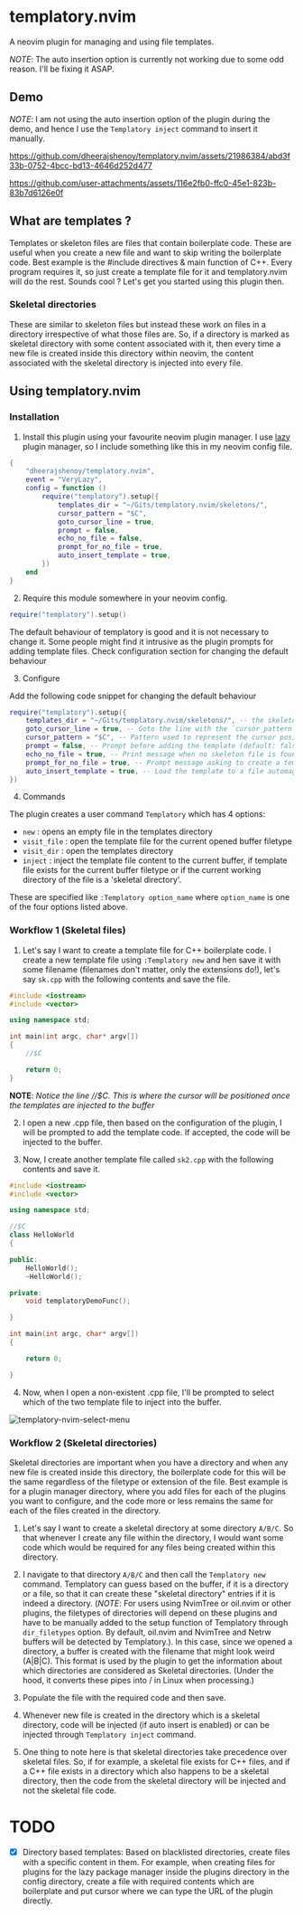 # templatory.nvim
A neovim plugin for managing and using file templates.

*NOTE*: The auto insertion option is currently not working due to some odd reason. I'll be fixing it ASAP.

## Demo

*NOTE*: I am not using the auto insertion option of the plugin during the demo, and hence I use the `Templatory inject` command to insert it manually. 

https://github.com/dheerajshenoy/templatory.nvim/assets/21986384/abd3f33b-0752-4bcc-bd13-4646d252d477

https://github.com/user-attachments/assets/116e2fb0-ffc0-45e1-823b-83b7d6126e0f

## What are templates ?

Templates or skeleton files are files that contain boilerplate code. These are useful when you create a new file and want to skip writing the boilerplate code. Best example is the #include directives & main function of C++. Every program requires it, so just create a template file for it and templatory.nvim will do the rest. Sounds cool ? Let's get you started using this plugin then.

### Skeletal directories

These are similar to skeleton files but instead these work on files in a directory irrespective of what those files are. So, if a directory is marked as skeletal directory with some content associated with it, then every time a new file is created inside this directory within neovim, the content associated with the skeletal directory is injected into every file.

## Using templatory.nvim

### Installation

1. Install this plugin using your favourite neovim plugin manager. I use [lazy](https://github.com/folke/lazy.nvim) plugin manager, so I include something like this in my neovim config file.

```lua
{
    "dheerajshenoy/templatory.nvim",
    event = "VeryLazy",
    config = function ()
        require("templatory").setup({
            templates_dir = "~/Gits/templatory.nvim/skeletons/",
            cursor_pattern = "$C",
            goto_cursor_line = true,
            prompt = false,
            echo_no_file = false,
            prompt_for_no_file = true,
            auto_insert_template = true,
        })
    end
}
```

2. Require this module somewhere in your neovim config.

```lua
require("templatory").setup()
```

The default behaviour of templatory is good and it is not necessary to change it. Some people might find it intrusive as the plugin prompts for adding template files. Check configuration section for changing the default behaviour

3. Configure

Add the following code snippet for changing the default behaviour

```lua
require("templatory").setup({
    templates_dir = "~/Gits/templatory.nvim/skeletons/", -- the skeleton directory (default: ~/.config/nvim/templates)
    goto_cursor_line = true, -- Goto the line with the `cursor_pattern` after inserting template (default: true)
    cursor_pattern = "$C", -- Pattern used to represent the cursor position after template insertion (default: $C)
    prompt = false, -- Prompt before adding the template (default: false)
    echo_no_file = true, -- Print message when no skeleton file is found for the current filetype (default: false)
    prompt_for_no_file = true, -- Prompt message asking to create a template when no file is found (default: false)
    auto_insert_template = true, -- Load the template to a file automagically without needing to call `:TemplatoryInject`
})
````

4. Commands

The plugin creates a user command `Templatory` which has 4 options:

- `new` : opens an empty file in the templates directory
- `visit_file` : open the template file for the current opened buffer filetype
- `visit_dir` : open the templates directory 
- `inject` : inject the template file content to the current buffer, if template file exists for the current buffer filetype or if the current working directory of the file is a 'skeletal directory'.

These are specified like `:Templatory option_name` where `option_name` is one of the four options listed above.

### Workflow 1 (Skeletal files)

1. Let's say I want to create a template file for C++ boilerplate code. I create a new template file using `:Templatory new` and hen save it with some filename (filenames don't matter, only the extensions do!), let's say `sk.cpp` with the following contents and save the file.

```cpp
#include <iostream>
#include <vector>

using namespace std;

int main(int argc, char* argv[])
{
    //$C

    return 0;
}

```

**NOTE**: *Notice the line //$C. This is where the cursor will be positioned once the templates are injected to the buffer*


2. I open a new .cpp file, then based on the configuration of the plugin, I will be prompted to add the template code. If accepted, the code will be injected to the buffer.

3. Now, I create another template file called `sk2.cpp` with the following contents and save it.


```cpp
#include <iostream>
#include <vector>

using namespace std;

//$C
class HelloWorld
{

public:
    HelloWorld();
    ~HelloWorld();

private:
    void templatoryDemoFunc();

}

int main(int argc, char* argv[])
{

    return 0;

}
```

4. Now, when I open a non-existent .cpp file, I'll be prompted to select which of the two template file to inject into the buffer.

![templatory-nvim-select-menu](https://github.com/dheerajshenoy/templatory.nvim/assets/21986384/b9bc60a9-8e95-4cc5-8e13-3246fe44f5ee)

### Workflow 2 (Skeletal directories)

Skeletal directories are important when you have a directory and when any new file is created inside this directory, the boilerplate code for this will be the same regardless of the filetype or extension of the file. Best example is for a plugin manager directory, where you add files for each of the plugins you want to configure, and the code more or less remains the same for each of the files created in the directory.

1. Let's say I want to create a skeletal directory at some directory `A/B/C`. So that whenever I create any file within the directory, I would want some code which would be required for any files being created within this directory.

2. I navigate to that directory `A/B/C` and then call the `Templatory new` command. Templatory can guess based on the buffer, if it is a directory or a file, so that it can create these "skeletal directory" entries if it is indeed a directory. (*NOTE*: For users using NvimTree or oil.nvim or other plugins, the filetypes of directories will depend on these plugins and have to be manually added to the setup function of Templatory through `dir_filetypes` option. By default, oil.nvim and NvimTree and Netrw buffers will be detected by Templatory.). In this case, since we opened a directory, a buffer is created with the filename that might look weird (A|B|C). This format is used by the plugin to get the information about which directories are considered as Skeletal directories. (Under the hood, it converts these pipes into / in Linux when processing.)

3. Populate the file with the required code and then save.

4. Whenever new file is created in the directory which is a skeletal directory, code will be injected (if auto insert is enabled) or can be injected through `Templatory inject` command.

5. One thing to note here is that skeletal directories take precedence over skeletal files. So, if for example, a skeletal file exists for C++ files, and if a C++ file exists in a directory which also happens to be a skeletal directory, then the code from the skeletal directory will be injected and not the skeletal file code.



# TODO

- [x] Directory based templates: Based on blacklisted directories, create files with a specific content in them. For example, when creating files for plugins for the lazy package manager inside the plugins directory in the config directory, create a file with required contents which are boilerplate and put cursor where we can type the URL of the plugin directly.
